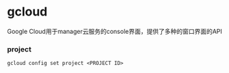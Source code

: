 # gcloud
Google Cloud用于manager云服务的console界面，提供了多种的窗口界面的API

### project
```gcloud config set project <PROJECT ID>```
